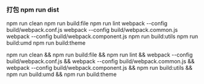 ### 打包 npm run dist 

npm run clean 
npm run build:file 
npm run lint 
webpack --config build/webpack.conf.js 
webpack --config build/webpack.common.js 
webpack --config build/webpack.component.js 
npm run build:utils 
npm run build:umd 
npm run build:theme


npm run clean && npm run build:file && npm run lint && webpack --config build/webpack.conf.js && webpack --config build/webpack.common.js && webpack --config build/webpack.component.js && npm run build:utils && npm run build:umd && npm run build:theme